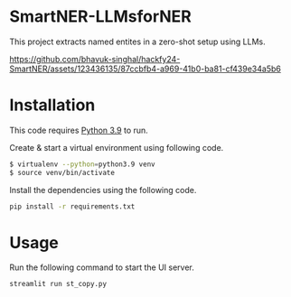# SmartNER-LLMsforNER
This project extracts named entites in a zero-shot setup using LLMs.

https://github.com/bhavuk-singhal/hackfy24-SmartNER/assets/123436135/87ccbfb4-a969-41b0-ba81-cf439e34a5b6

# Installation

This code requires [Python 3.9](https://www.python.org/downloads/release/python-3913/) to run.

Create & start a virtual environment using following code.

```sh
$ virtualenv --python=python3.9 venv
$ source venv/bin/activate
```

Install the dependencies using the following code.

```sh
pip install -r requirements.txt
```

# Usage
Run the following command to start the UI server.
```sh
streamlit run st_copy.py
```
